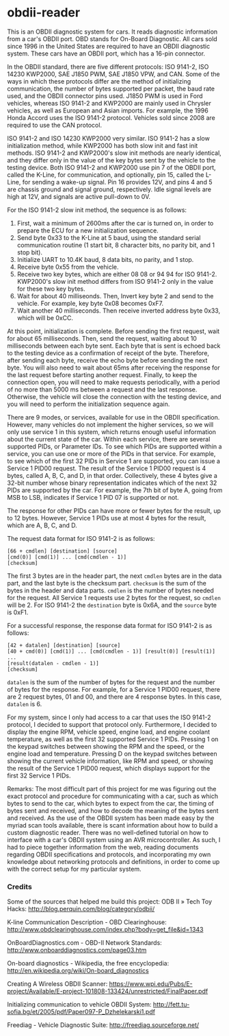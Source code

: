 # obdii-reader
This is an OBDII diagnostic system for cars. It reads diagnostic information from a car's OBDII port. OBD stands for On-Board Diagnostic. All cars sold since 1996 in the United States are required to have an OBDII diagnostic system. These cars have an OBDII port, which has a 16-pin connector.

In the OBDII standard, there are five different protocols: ISO 9141-2, ISO 14230 KWP2000, SAE J1850 PWM, SAE J1850 VPW, and CAN. Some of the ways in which these protocols differ are the method of initializing communication, the number of bytes supported per packet, the baud rate used, and the OBDII connector pins used. J1850 PWM is used in Ford vehicles, whereas ISO 9141-2 and KWP2000 are mainly used in Chrysler vehicles, as well as European and Asian imports. For example, the 1996 Honda Accord uses the ISO 9141-2 protocol. Vehicles sold since 2008 are required to use the CAN protocol.

ISO 9141-2 and ISO 14230 KWP2000 very similar. ISO 9141-2 has a slow initialization method, while KWP2000 has both slow init and fast init methods. ISO 9141-2 and KWP2000's slow init methods are nearly identical, and they differ only in the value of the key bytes sent by the vehicle to the testing device. Both ISO 9141-2 and KWP2000 use pin 7 of the OBDII port, called the K-Line, for communication, and optionally, pin 15, called the L-Line, for sending a wake-up signal. Pin 16 provides 12V, and pins 4 and 5 are chassis ground and signal ground, respectively. Idle signal levels are high at 12V, and signals are active pull-down to 0V.

For the ISO 9141-2 slow init method, the sequence is as follows:

1. First, wait a minimum of 2600ms after the car is turned on, in order to prepare the ECU for a new initialization sequence.
2. Send byte 0x33 to the K-Line at 5 baud, using the standard serial communication routine (1 start bit, 8 character bits, no parity bit, and 1 stop bit).
3. Initialize UART to 10.4K baud, 8 data bits, no parity, and 1 stop.
4. Receive byte 0x55 from the vehicle.
5. Receive two key bytes, which are either 08 08 or 94 94 for ISO 9141-2. KWP2000's slow init method differs from ISO 9141-2 only in the value for these two key bytes.
6. Wait for about 40 milliseonds. Then, Invert key byte 2 and send to the vehicle. For example, key byte 0x08 becomes 0xF7.
7. Wait another 40 milliseconds. Then receive inverted address byte 0x33, which will be 0xCC.

At this point, initialization is complete. Before sending the first request, wait for about 65 milliseconds. Then, send the request, waiting about 10 milliseconds between each byte sent. Each byte that is sent is echoed back to the testing device as a confirmation of receipt of the byte. Therefore, after sending each byte, receive the echo byte before sending the next byte. You will also need to wait about 65ms after receiving the response for the last request before starting another request. Finally, to keep the connection open, you will need to make requests periodically, with a period of no more than 5000 ms between a request and the last response. Otherwise, the vehicle will close the connection with the testing device, and you will need to perform the initialization sequence again.

There are 9 modes, or services, available for use in the OBDII specification. However, many vehicles do not implement the higher services, so we will only use service 1 in this system, which returns enough useful information about the current state of the car. Within each service, there are several supported PIDs, or Parameter IDs. To see which PIDs are supported within a service, you can use one or more of the PIDs in that service. For example, to see which of the first 32 PIDs in Service 1 are supported, you can issue a Service 1 PID00 request. The result of the Service 1 PID00 request is 4 bytes, called A, B, C, and D, in that order. Collectively, these 4 bytes give a 32-bit number whose binary representation indicates which of the next 32 PIDs are supported by the car. For example, the 7th bit of byte A, going from MSB to LSB, indicates if Service 1 PID 07 is supported or not.

The response for other PIDs can have more or fewer bytes for the result, up to 12 bytes. However, Service 1 PIDs use at most 4 bytes for the result, which are A, B, C, and D.

The request data format for ISO 9141-2 is as follows:

```
[66 + cmdlen] [destination] [source]
[cmd(0)] [cmd(1)] ... [cmd(cmdlen - 1)]
[checksum]
```

The first 3 bytes are in the header part, the next `cmdlen` bytes are in the data part, and the last byte is the checksum part. `checksum` is the sum of the bytes in the header and data parts. `cmdlen` is the number of bytes needed for the request. All Service 1 requests use 2 bytes for the request, so `cmdlen` will be 2. For ISO 9141-2 the `destination` byte is 0x6A, and the `source` byte is 0xF1.

For a successful response, the response data format for ISO 9141-2 is as follows:

```
[42 + datalen] [destination] [source]
[40 + cmd(0)] [cmd(1)] ... [cmd(cmdlen - 1)] [result(0)] [result(1)] ...
[result(datalen - cmdlen - 1)]
[checksum]
```

`datalen` is the sum of the number of bytes for the request and the number of bytes for the response. For example, for a Service 1 PID00 request, there are 2 request bytes, 01 and 00, and there are 4 response bytes. In this case, `datalen` is 6.

For my system, since I only had access to a car that uses the ISO 9141-2 protocol, I decided to support that protocol only. Furthermore, I decided to display the engine RPM, vehicle speed, engine load, and engine coolant temperature, as well as the first 32 supported Service 1 PIDs. Pressing 1 on the keypad switches between showing the RPM and the speed, or the engine load and temperature. Pressing D on the keypad switches between showing the current vehicle information, like RPM and speed, or showing the result of the Service 1 PID00 request, which displays support for the first 32 Service 1 PIDs.

Remarks:
The most difficult part of this project for me was figuring out the exact protocol and procedure for communicating with a car, such as which bytes to send to the car, which bytes to expect from the car, the timing of bytes sent and received, and how to decode the meaning of the bytes sent and received. As the use of the OBDII system has been made easy by the myriad scan tools available, there is scant information about how to build a custom diagnostic reader. There was no well-defined tutorial on how to interface with a car's OBDII system using an AVR microcontroller. As such, I had to piece together information from the web, reading documents regarding OBDII specifications and protocols, and incorporating my own knowledge about networking protocols and definitions, in order to come up with the correct setup for my particular system.

### Credits
Some of the sources that helped me build this project:
ODB II » Tech Toy Hacks: http://blog.perquin.com/blog/category/odbii/

K-line Communication Description - OBD Clearinghouse: http://www.obdclearinghouse.com/index.php?body=get_file&id=1343

OnBoardDiagnostics.com - OBD-II Network Standards: http://www.onboarddiagnostics.com/page03.htm

On-board diagnostics - Wikipedia, the free encyclopedia: http://en.wikipedia.org/wiki/On-board_diagnostics

Creating A Wireless OBDII Scanner: https://www.wpi.edu/Pubs/E-project/Available/E-project-101808-133424/unrestricted/FinalPaper.pdf

Initializing communication to vehicle OBDII System: http://fett.tu-sofia.bg/et/2005/pdf/Paper097-P_Dzhelekarski1.pdf

Freediag - Vehicle Diagnostic Suite: http://freediag.sourceforge.net/
